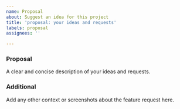 ```yaml
---
name: Proposal
about: Suggest an idea for this project
title: 'proposal: your ideas and requests'
labels: proposal
assignees: ''

---
```


### Proposal
A clear and concise description of your ideas and requests.

### Additional
Add any other context or screenshots about the feature request here.
